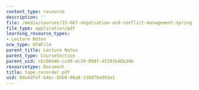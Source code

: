 ```yaml
---
content_type: resource
description: ''
file: /media/courses/15-667-negotiation-and-conflict-management-spring-2001/0da4dfefb4ec05b886a813b870a991e1_tape_recorder.pdf
file_type: application/pdf
learning_resource_types:
- Lecture Notes
ocw_type: OCWFile
parent_title: Lecture Notes
parent_type: CourseSection
parent_uid: cbc0844b-ccd9-ec29-098f-45393b46b34b
resourcetype: Document
title: tape_recorder.pdf
uid: 0da4dfef-b4ec-05b8-86a8-13b870a991e1
---
```

